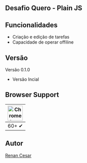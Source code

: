 ## Desafio Quero - Plain JS

## Funcionalidades

* Criação e edição de tarefas
* Capacidade de operar offiline

## Versão

Versão 0.1.0

* Versão Incial

## Browser Support

| <img src="http://res.cloudinary.com/dm7h7e8xj/image/upload/v1504312118/chrome-128x128_toojvd.png" width="48px" height="48px" alt="Chrome logo"> |
|:---:|
| 60+ ✔ |

## Autor

[Renan Cesar](https://www.linkedin.com/in/renan-cesar-61427093/)
